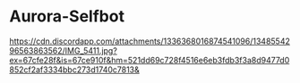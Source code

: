 # Aurora-Selfbot

https://cdn.discordapp.com/attachments/1336368016874541096/1348554296563863562/IMG_5411.jpg?ex=67cfe28f&is=67ce910f&hm=521dd69c728f4516e6eb3fdb3f3a8d9477d0852cf2af3334bbc273d1740c7813&
